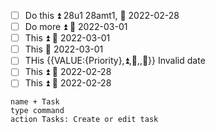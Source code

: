 - [ ] Do this  ⏫  28u1 28amt1, 📅 2022-02-28
- [ ] Do more ⏫ 📅 2022-03-01
- [ ] This  ⏫ 📅 2022-03-01
- [ ] This  📅 2022-03-01
- [ ] THis {{VALUE:{Priority},⏫,🔼,,🔽}} Invalid date
- [ ] This ⏫ 📅 2022-02-28
- [ ] This ⏫ 📅 2022-02-28
```button
name + Task
type command
action Tasks: Create or edit task
```
